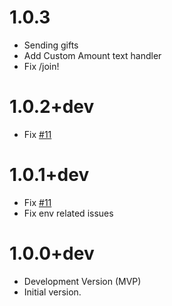 # 1.0.3

- Sending gifts
- Add Custom Amount text handler
- Fix /join! 

# 1.0.2+dev

- Fix [#11](https://github.com/eiirn/luckeverydaybot/issues/11)

# 1.0.1+dev

- Fix [#11](https://github.com/eiirn/luckeverydaybot/issues/11)
- Fix env related issues

# 1.0.0+dev

- Development Version (MVP)
- Initial version.

